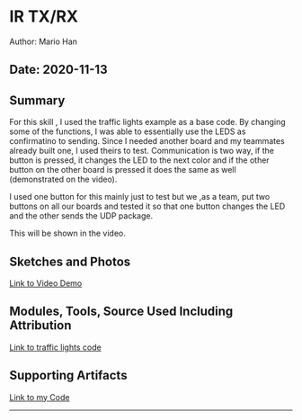 #  IR TX/RX

Author: Mario Han

Date: 2020-11-13
-----

## Summary

For this skill , I used the traffic lights example as a base code. By changing some of the functions, I was able to essentially use the LEDS as confirmatino to sending. Since I needed another board and my teammates already built one, I used theirs to test. 
Communication is two way, if the button is pressed, it changes the LED to the next color and if the other button on the other board is pressed it does the same as well (demonstrated on the video).

I used one button for this mainly just to test but we ,as a team, put two buttons on all our boards and tested it so that one button changes the LED and the other sends the UDP package.

This will be shown in the video.

## Sketches and Photos

[Link to Video Demo](https://drive.google.com/file/d/1xcVcPLyx2qDwk3680Neh_l9F0XCXmL69/view?usp=sharing)

## Modules, Tools, Source Used Including Attribution

[Link to traffic lights code](https://github.com/BU-EC444/code-examples/tree/master/traffic-light-ir-example)

## Supporting Artifacts

[Link to my Code](https://github.com/BU-EC444/Han-Mario-1/tree/master/skills/cluster-4/25/code)

-----
